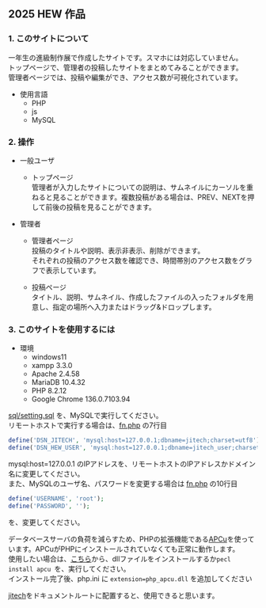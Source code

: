 ## 2025 HEW 作品

### 1. このサイトについて
一年生の進級制作展で作成したサイトです。スマホには対応していません。  
トップページで、管理者の投稿したサイトをまとめてみることができます。  
管理者ページでは、投稿や編集ができ、アクセス数が可視化されています。
- 使用言語
  - PHP
  - js
  - MySQL

### 2. 操作
- 一般ユーザ
  - トップページ  
  管理者が入力したサイトについての説明は、サムネイルにカーソルを重ねると見ることができます。複数投稿がある場合は、PREV、NEXTを押して前後の投稿を見ることができます。


- 管理者
  - 管理者ページ  
  投稿のタイトルや説明、表示非表示、削除ができます。  
  それぞれの投稿のアクセス数を確認でき、時間帯別のアクセス数をグラフで表示しています。  

  - 投稿ページ  
  タイトル、説明、サムネイル、作成したファイルの入ったフォルダを用意し、指定の場所へ入力またはドラッグ&ドロップします。


### 3. このサイトを使用するには
- 環境
  - windows11
  - xampp 3.3.0
  - Apache 2.4.58
  - MariaDB 10.4.32
  - PHP 8.2.12
  - Google Chrome 136.0.7103.94  


[sql/setting.sql](https://github.com/RyOkEeeesh/jitech/blob/main/sql/setting.sql) を、MySQLで実行してください。  
リモートホストで実行する場合は、[fn.php](https://github.com/RyOkEeeesh/jitech/blob/main/jitech/fn.php) の7行目
``` PHP
define('DSN_JITECH', 'mysql:host=127.0.0.1;dbname=jitech;charset=utf8');
define('DSN_HEW_USER', 'mysql:host=127.0.0.1;dbname=jitech_user;charset=utf8');
```
mysql:host=127.0.0.1 のIPアドレスを、リモートホストのIPアドレスかドメイン名に変更してください。  
また、MySQLのユーザ名、パスワードを変更する場合は [fn.php](https://github.com/RyOkEeeesh/jitech/blob/main/jitech/fn.php) の10行目
```PHP
define('USERNAME', 'root');
define('PASSWORD', '');
```
を、変更してください。  


データベースサーバの負荷を減らすため、PHPの拡張機能である[APCu](https://www.php.net/manual/ja/book.apcu.php)を使っています。APCuがPHPにインストールされていなくても正常に動作します。  
使用したい場合は、[こちら](https://pecl.php.net/package/apcu)から、dllファイルをインストールするか```pecl install apcu ```を、実行してください。  
インストール完了後、php.ini に ```extension=php_apcu.dll``` を追加してください  

[jitech](https://github.com/RyOkEeeesh/jitech/tree/main/jitech)をドキュメントルートに配置すると、使用できると思います。